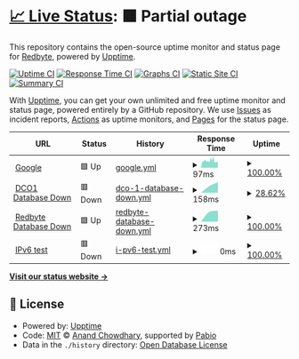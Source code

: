 # [📈 Live Status](https://demo.upptime.js.org): <!--live status--> **🟧 Partial outage**

This repository contains the open-source uptime monitor and status page for [Redbyte](https://demo.upptime.js.org), powered by [Upptime](https://github.com/upptime/upptime).

[![Uptime CI](https://github.com/clang0000/upptime/workflows/Uptime%20CI/badge.svg)](https://github.com/clang0000/upptime/actions?query=workflow%3A%22Uptime+CI%22)
[![Response Time CI](https://github.com/clang0000/upptime/workflows/Response%20Time%20CI/badge.svg)](https://github.com/clang0000/upptime/actions?query=workflow%3A%22Response+Time+CI%22)
[![Graphs CI](https://github.com/clang0000/upptime/workflows/Graphs%20CI/badge.svg)](https://github.com/clang0000/upptime/actions?query=workflow%3A%22Graphs+CI%22)
[![Static Site CI](https://github.com/clang0000/upptime/workflows/Static%20Site%20CI/badge.svg)](https://github.com/clang0000/upptime/actions?query=workflow%3A%22Static+Site+CI%22)
[![Summary CI](https://github.com/clang0000/upptime/workflows/Summary%20CI/badge.svg)](https://github.com/clang0000/upptime/actions?query=workflow%3A%22Summary+CI%22)

With [Upptime](https://upptime.js.org), you can get your own unlimited and free uptime monitor and status page, powered entirely by a GitHub repository. We use [Issues](https://github.com/clang0000/upptime/issues) as incident reports, [Actions](https://github.com/clang0000/upptime/actions) as uptime monitors, and [Pages](https://demo.upptime.js.org) for the status page.

<!--start: status pages-->
<!-- This summary is generated by Upptime (https://github.com/upptime/upptime) -->
<!-- Do not edit this manually, your changes will be overwritten -->
<!-- prettier-ignore -->
| URL | Status | History | Response Time | Uptime |
| --- | ------ | ------- | ------------- | ------ |
| <img alt="" src="https://icons.duckduckgo.com/ip3/www.google.com.ico" height="13"> [Google](https://www.google.com) | 🟩 Up | [google.yml](https://github.com/clang0000/upptime/commits/HEAD/history/google.yml) | <details><summary><img alt="Response time graph" src="./graphs/google/response-time-week.png" height="20"> 97ms</summary><br><a href="https://clang0000.github.io/upptime/history/google"><img alt="Response time 97" src="https://img.shields.io/endpoint?url=https%3A%2F%2Fraw.githubusercontent.com%2Fclang0000%2Fupptime%2FHEAD%2Fapi%2Fgoogle%2Fresponse-time.json"></a><br><a href="https://clang0000.github.io/upptime/history/google"><img alt="24-hour response time 97" src="https://img.shields.io/endpoint?url=https%3A%2F%2Fraw.githubusercontent.com%2Fclang0000%2Fupptime%2FHEAD%2Fapi%2Fgoogle%2Fresponse-time-day.json"></a><br><a href="https://clang0000.github.io/upptime/history/google"><img alt="7-day response time 97" src="https://img.shields.io/endpoint?url=https%3A%2F%2Fraw.githubusercontent.com%2Fclang0000%2Fupptime%2FHEAD%2Fapi%2Fgoogle%2Fresponse-time-week.json"></a><br><a href="https://clang0000.github.io/upptime/history/google"><img alt="30-day response time 97" src="https://img.shields.io/endpoint?url=https%3A%2F%2Fraw.githubusercontent.com%2Fclang0000%2Fupptime%2FHEAD%2Fapi%2Fgoogle%2Fresponse-time-month.json"></a><br><a href="https://clang0000.github.io/upptime/history/google"><img alt="1-year response time 97" src="https://img.shields.io/endpoint?url=https%3A%2F%2Fraw.githubusercontent.com%2Fclang0000%2Fupptime%2FHEAD%2Fapi%2Fgoogle%2Fresponse-time-year.json"></a></details> | <details><summary><a href="https://clang0000.github.io/upptime/history/google">100.00%</a></summary><a href="https://clang0000.github.io/upptime/history/google"><img alt="All-time uptime 100.00%" src="https://img.shields.io/endpoint?url=https%3A%2F%2Fraw.githubusercontent.com%2Fclang0000%2Fupptime%2FHEAD%2Fapi%2Fgoogle%2Fuptime.json"></a><br><a href="https://clang0000.github.io/upptime/history/google"><img alt="24-hour uptime 100.00%" src="https://img.shields.io/endpoint?url=https%3A%2F%2Fraw.githubusercontent.com%2Fclang0000%2Fupptime%2FHEAD%2Fapi%2Fgoogle%2Fuptime-day.json"></a><br><a href="https://clang0000.github.io/upptime/history/google"><img alt="7-day uptime 100.00%" src="https://img.shields.io/endpoint?url=https%3A%2F%2Fraw.githubusercontent.com%2Fclang0000%2Fupptime%2FHEAD%2Fapi%2Fgoogle%2Fuptime-week.json"></a><br><a href="https://clang0000.github.io/upptime/history/google"><img alt="30-day uptime 100.00%" src="https://img.shields.io/endpoint?url=https%3A%2F%2Fraw.githubusercontent.com%2Fclang0000%2Fupptime%2FHEAD%2Fapi%2Fgoogle%2Fuptime-month.json"></a><br><a href="https://clang0000.github.io/upptime/history/google"><img alt="1-year uptime 100.00%" src="https://img.shields.io/endpoint?url=https%3A%2F%2Fraw.githubusercontent.com%2Fclang0000%2Fupptime%2FHEAD%2Fapi%2Fgoogle%2Fuptime-year.json"></a></details>
| <img alt="" src="https://icons.duckduckgo.com/ip3/dco1.redbyte.dev.ico" height="13"> [DCO1 Database Down](https://dco1.redbyte.dev/) | 🟥 Down | [dco-1-database-down.yml](https://github.com/clang0000/upptime/commits/HEAD/history/dco-1-database-down.yml) | <details><summary><img alt="Response time graph" src="./graphs/dco-1-database-down/response-time-week.png" height="20"> 158ms</summary><br><a href="https://clang0000.github.io/upptime/history/dco-1-database-down"><img alt="Response time 158" src="https://img.shields.io/endpoint?url=https%3A%2F%2Fraw.githubusercontent.com%2Fclang0000%2Fupptime%2FHEAD%2Fapi%2Fdco-1-database-down%2Fresponse-time.json"></a><br><a href="https://clang0000.github.io/upptime/history/dco-1-database-down"><img alt="24-hour response time 158" src="https://img.shields.io/endpoint?url=https%3A%2F%2Fraw.githubusercontent.com%2Fclang0000%2Fupptime%2FHEAD%2Fapi%2Fdco-1-database-down%2Fresponse-time-day.json"></a><br><a href="https://clang0000.github.io/upptime/history/dco-1-database-down"><img alt="7-day response time 158" src="https://img.shields.io/endpoint?url=https%3A%2F%2Fraw.githubusercontent.com%2Fclang0000%2Fupptime%2FHEAD%2Fapi%2Fdco-1-database-down%2Fresponse-time-week.json"></a><br><a href="https://clang0000.github.io/upptime/history/dco-1-database-down"><img alt="30-day response time 158" src="https://img.shields.io/endpoint?url=https%3A%2F%2Fraw.githubusercontent.com%2Fclang0000%2Fupptime%2FHEAD%2Fapi%2Fdco-1-database-down%2Fresponse-time-month.json"></a><br><a href="https://clang0000.github.io/upptime/history/dco-1-database-down"><img alt="1-year response time 158" src="https://img.shields.io/endpoint?url=https%3A%2F%2Fraw.githubusercontent.com%2Fclang0000%2Fupptime%2FHEAD%2Fapi%2Fdco-1-database-down%2Fresponse-time-year.json"></a></details> | <details><summary><a href="https://clang0000.github.io/upptime/history/dco-1-database-down">28.62%</a></summary><a href="https://clang0000.github.io/upptime/history/dco-1-database-down"><img alt="All-time uptime 28.62%" src="https://img.shields.io/endpoint?url=https%3A%2F%2Fraw.githubusercontent.com%2Fclang0000%2Fupptime%2FHEAD%2Fapi%2Fdco-1-database-down%2Fuptime.json"></a><br><a href="https://clang0000.github.io/upptime/history/dco-1-database-down"><img alt="24-hour uptime 28.62%" src="https://img.shields.io/endpoint?url=https%3A%2F%2Fraw.githubusercontent.com%2Fclang0000%2Fupptime%2FHEAD%2Fapi%2Fdco-1-database-down%2Fuptime-day.json"></a><br><a href="https://clang0000.github.io/upptime/history/dco-1-database-down"><img alt="7-day uptime 28.62%" src="https://img.shields.io/endpoint?url=https%3A%2F%2Fraw.githubusercontent.com%2Fclang0000%2Fupptime%2FHEAD%2Fapi%2Fdco-1-database-down%2Fuptime-week.json"></a><br><a href="https://clang0000.github.io/upptime/history/dco-1-database-down"><img alt="30-day uptime 28.62%" src="https://img.shields.io/endpoint?url=https%3A%2F%2Fraw.githubusercontent.com%2Fclang0000%2Fupptime%2FHEAD%2Fapi%2Fdco-1-database-down%2Fuptime-month.json"></a><br><a href="https://clang0000.github.io/upptime/history/dco-1-database-down"><img alt="1-year uptime 28.62%" src="https://img.shields.io/endpoint?url=https%3A%2F%2Fraw.githubusercontent.com%2Fclang0000%2Fupptime%2FHEAD%2Fapi%2Fdco-1-database-down%2Fuptime-year.json"></a></details>
| <img alt="" src="https://icons.duckduckgo.com/ip3/redbyte.io.ico" height="13"> [Redbyte Database Down](https://redbyte.io/) | 🟩 Up | [redbyte-database-down.yml](https://github.com/clang0000/upptime/commits/HEAD/history/redbyte-database-down.yml) | <details><summary><img alt="Response time graph" src="./graphs/redbyte-database-down/response-time-week.png" height="20"> 273ms</summary><br><a href="https://clang0000.github.io/upptime/history/redbyte-database-down"><img alt="Response time 273" src="https://img.shields.io/endpoint?url=https%3A%2F%2Fraw.githubusercontent.com%2Fclang0000%2Fupptime%2FHEAD%2Fapi%2Fredbyte-database-down%2Fresponse-time.json"></a><br><a href="https://clang0000.github.io/upptime/history/redbyte-database-down"><img alt="24-hour response time 273" src="https://img.shields.io/endpoint?url=https%3A%2F%2Fraw.githubusercontent.com%2Fclang0000%2Fupptime%2FHEAD%2Fapi%2Fredbyte-database-down%2Fresponse-time-day.json"></a><br><a href="https://clang0000.github.io/upptime/history/redbyte-database-down"><img alt="7-day response time 273" src="https://img.shields.io/endpoint?url=https%3A%2F%2Fraw.githubusercontent.com%2Fclang0000%2Fupptime%2FHEAD%2Fapi%2Fredbyte-database-down%2Fresponse-time-week.json"></a><br><a href="https://clang0000.github.io/upptime/history/redbyte-database-down"><img alt="30-day response time 273" src="https://img.shields.io/endpoint?url=https%3A%2F%2Fraw.githubusercontent.com%2Fclang0000%2Fupptime%2FHEAD%2Fapi%2Fredbyte-database-down%2Fresponse-time-month.json"></a><br><a href="https://clang0000.github.io/upptime/history/redbyte-database-down"><img alt="1-year response time 273" src="https://img.shields.io/endpoint?url=https%3A%2F%2Fraw.githubusercontent.com%2Fclang0000%2Fupptime%2FHEAD%2Fapi%2Fredbyte-database-down%2Fresponse-time-year.json"></a></details> | <details><summary><a href="https://clang0000.github.io/upptime/history/redbyte-database-down">100.00%</a></summary><a href="https://clang0000.github.io/upptime/history/redbyte-database-down"><img alt="All-time uptime 100.00%" src="https://img.shields.io/endpoint?url=https%3A%2F%2Fraw.githubusercontent.com%2Fclang0000%2Fupptime%2FHEAD%2Fapi%2Fredbyte-database-down%2Fuptime.json"></a><br><a href="https://clang0000.github.io/upptime/history/redbyte-database-down"><img alt="24-hour uptime 100.00%" src="https://img.shields.io/endpoint?url=https%3A%2F%2Fraw.githubusercontent.com%2Fclang0000%2Fupptime%2FHEAD%2Fapi%2Fredbyte-database-down%2Fuptime-day.json"></a><br><a href="https://clang0000.github.io/upptime/history/redbyte-database-down"><img alt="7-day uptime 100.00%" src="https://img.shields.io/endpoint?url=https%3A%2F%2Fraw.githubusercontent.com%2Fclang0000%2Fupptime%2FHEAD%2Fapi%2Fredbyte-database-down%2Fuptime-week.json"></a><br><a href="https://clang0000.github.io/upptime/history/redbyte-database-down"><img alt="30-day uptime 100.00%" src="https://img.shields.io/endpoint?url=https%3A%2F%2Fraw.githubusercontent.com%2Fclang0000%2Fupptime%2FHEAD%2Fapi%2Fredbyte-database-down%2Fuptime-month.json"></a><br><a href="https://clang0000.github.io/upptime/history/redbyte-database-down"><img alt="1-year uptime 100.00%" src="https://img.shields.io/endpoint?url=https%3A%2F%2Fraw.githubusercontent.com%2Fclang0000%2Fupptime%2FHEAD%2Fapi%2Fredbyte-database-down%2Fuptime-year.json"></a></details>
| <img alt="" src="https://icons.duckduckgo.com/ip3/null.ico" height="13"> [IPv6 test](forwardemail.net) | 🟥 Down | [i-pv6-test.yml](https://github.com/clang0000/upptime/commits/HEAD/history/i-pv6-test.yml) | <details><summary><img alt="Response time graph" src="./graphs/i-pv6-test/response-time-week.png" height="20"> 0ms</summary><br><a href="https://clang0000.github.io/upptime/history/i-pv6-test"><img alt="Response time 0" src="https://img.shields.io/endpoint?url=https%3A%2F%2Fraw.githubusercontent.com%2Fclang0000%2Fupptime%2FHEAD%2Fapi%2Fi-pv6-test%2Fresponse-time.json"></a><br><a href="https://clang0000.github.io/upptime/history/i-pv6-test"><img alt="24-hour response time 0" src="https://img.shields.io/endpoint?url=https%3A%2F%2Fraw.githubusercontent.com%2Fclang0000%2Fupptime%2FHEAD%2Fapi%2Fi-pv6-test%2Fresponse-time-day.json"></a><br><a href="https://clang0000.github.io/upptime/history/i-pv6-test"><img alt="7-day response time 0" src="https://img.shields.io/endpoint?url=https%3A%2F%2Fraw.githubusercontent.com%2Fclang0000%2Fupptime%2FHEAD%2Fapi%2Fi-pv6-test%2Fresponse-time-week.json"></a><br><a href="https://clang0000.github.io/upptime/history/i-pv6-test"><img alt="30-day response time 0" src="https://img.shields.io/endpoint?url=https%3A%2F%2Fraw.githubusercontent.com%2Fclang0000%2Fupptime%2FHEAD%2Fapi%2Fi-pv6-test%2Fresponse-time-month.json"></a><br><a href="https://clang0000.github.io/upptime/history/i-pv6-test"><img alt="1-year response time 0" src="https://img.shields.io/endpoint?url=https%3A%2F%2Fraw.githubusercontent.com%2Fclang0000%2Fupptime%2FHEAD%2Fapi%2Fi-pv6-test%2Fresponse-time-year.json"></a></details> | <details><summary><a href="https://clang0000.github.io/upptime/history/i-pv6-test">100.00%</a></summary><a href="https://clang0000.github.io/upptime/history/i-pv6-test"><img alt="All-time uptime 100.00%" src="https://img.shields.io/endpoint?url=https%3A%2F%2Fraw.githubusercontent.com%2Fclang0000%2Fupptime%2FHEAD%2Fapi%2Fi-pv6-test%2Fuptime.json"></a><br><a href="https://clang0000.github.io/upptime/history/i-pv6-test"><img alt="24-hour uptime 100.00%" src="https://img.shields.io/endpoint?url=https%3A%2F%2Fraw.githubusercontent.com%2Fclang0000%2Fupptime%2FHEAD%2Fapi%2Fi-pv6-test%2Fuptime-day.json"></a><br><a href="https://clang0000.github.io/upptime/history/i-pv6-test"><img alt="7-day uptime 100.00%" src="https://img.shields.io/endpoint?url=https%3A%2F%2Fraw.githubusercontent.com%2Fclang0000%2Fupptime%2FHEAD%2Fapi%2Fi-pv6-test%2Fuptime-week.json"></a><br><a href="https://clang0000.github.io/upptime/history/i-pv6-test"><img alt="30-day uptime 100.00%" src="https://img.shields.io/endpoint?url=https%3A%2F%2Fraw.githubusercontent.com%2Fclang0000%2Fupptime%2FHEAD%2Fapi%2Fi-pv6-test%2Fuptime-month.json"></a><br><a href="https://clang0000.github.io/upptime/history/i-pv6-test"><img alt="1-year uptime 100.00%" src="https://img.shields.io/endpoint?url=https%3A%2F%2Fraw.githubusercontent.com%2Fclang0000%2Fupptime%2FHEAD%2Fapi%2Fi-pv6-test%2Fuptime-year.json"></a></details>

<!--end: status pages-->

[**Visit our status website →**](https://demo.upptime.js.org)

## 📄 License

- Powered by: [Upptime](https://github.com/upptime/upptime)
- Code: [MIT](./LICENSE) © [Anand Chowdhary](https://anandchowdhary.com), supported by [Pabio](https://pabio.com)
- Data in the `./history` directory: [Open Database License](https://opendatacommons.org/licenses/odbl/1-0/)
